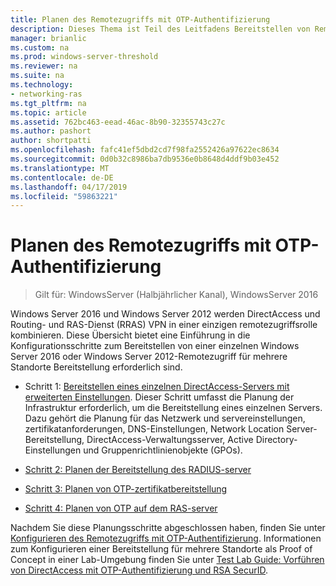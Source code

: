 ```yaml
---
title: Planen des Remotezugriffs mit OTP-Authentifizierung
description: Dieses Thema ist Teil des Leitfadens Bereitstellen von Remotezugriff mit OTP-Authentifizierung in Windows Server 2016.
manager: brianlic
ms.custom: na
ms.prod: windows-server-threshold
ms.reviewer: na
ms.suite: na
ms.technology:
- networking-ras
ms.tgt_pltfrm: na
ms.topic: article
ms.assetid: 762bc463-eead-46ac-8b90-32355743c27c
ms.author: pashort
author: shortpatti
ms.openlocfilehash: fafc41ef5dbd2cd7f98fa2552426a97622ec8634
ms.sourcegitcommit: 0d0b32c8986ba7db9536e0b8648d4ddf9b03e452
ms.translationtype: MT
ms.contentlocale: de-DE
ms.lasthandoff: 04/17/2019
ms.locfileid: "59863221"
---
```

# <a name="plan-remote-access-with-otp-authentication"></a>Planen des Remotezugriffs mit OTP-Authentifizierung

>Gilt für: WindowsServer (Halbjährlicher Kanal), WindowsServer 2016

 Windows Server 2016 und Windows Server 2012 werden DirectAccess und Routing- und RAS-Dienst (RRAS) VPN in einer einzigen remotezugriffsrolle kombinieren. Diese Übersicht bietet eine Einführung in die Konfigurationsschritte zum Bereitstellen von einer einzelnen Windows Server 2016 oder Windows Server 2012-Remotezugriff für mehrere Standorte Bereitstellung erforderlich sind.  
  
  
-  Schritt 1: [Bereitstellen eines einzelnen DirectAccess-Servers mit erweiterten Einstellungen](https://technet.microsoft.com/windows-server-docs/networking/remote-access/directaccess/single-server-advanced/deploy-a-single-directaccess-server-with-advanced-settings). Dieser Schritt umfasst die Planung der Infrastruktur erforderlich, um die Bereitstellung eines einzelnen Servers. Dazu gehört die Planung für das Netzwerk und servereinstellungen, zertifikatanforderungen, DNS-Einstellungen, Network Location Server-Bereitstellung, DirectAccess-Verwaltungsserver, Active Directory-Einstellungen und Gruppenrichtlinienobjekte (GPOs).  
  
-   [Schritt 2: Planen der Bereitstellung des RADIUS-server](Step-2-Plan-the-RADIUS-Server-Deployment.md)  
  
-   [Schritt 3: Planen von OTP-zertifikatbereitstellung](Step-3-Plan-OTP-Certificate-Deployment.md)  
  
-   [Schritt 4: Planen von OTP auf dem RAS-server](Step-4-Plan-for-OTP-on-the-Remote-Access-Server.md)  
  
Nachdem Sie diese Planungsschritte abgeschlossen haben, finden Sie unter [Konfigurieren des Remotezugriffs mit OTP-Authentifizierung](https://technet.microsoft.com/windows-server-docs/networking/remote-access/ras/otp/configure/configure-ra-with-otp-authentication). Informationen zum Konfigurieren einer Bereitstellung für mehrere Standorte als Proof of Concept in einer Lab-Umgebung finden Sie unter [Test Lab Guide: Vorführen von DirectAccess mit OTP-Authentifizierung und RSA SecurID](https://technet.microsoft.com/windows-server-docs/networking/remote-access/directaccess/tlg-otp-securid/test-lab-guide-demonstrate-directaccess-with-otp-authentication-and-rsa-securid).  
  


